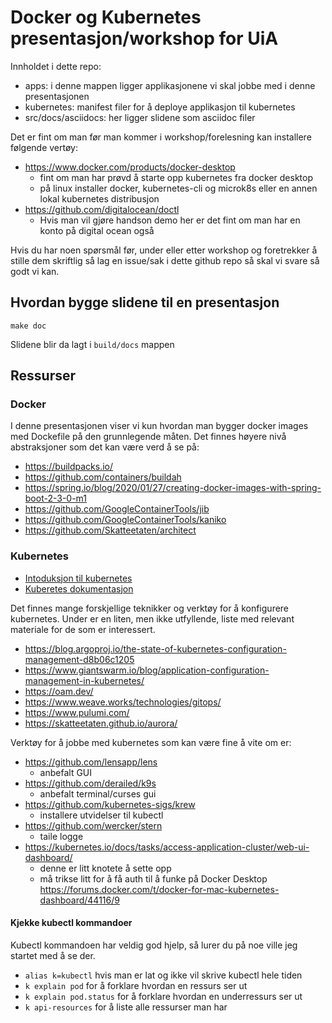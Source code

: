 # Docker og Kubernetes presentasjon/workshop for UiA

Innholdet i dette repo:
- apps: i denne mappen ligger applikasjonene vi skal jobbe med i denne presentasjonen
- kubernetes: manifest filer for å deploye applikasjon til kubernetes
- src/docs/asciidocs: her ligger slidene som asciidoc filer

Det er fint om man før man kommer i workshop/forelesning kan installere følgende vertøy:
 * https://www.docker.com/products/docker-desktop
   * fint om man har prøvd å starte opp kubernetes fra docker desktop
   * på linux installer docker, kubernetes-cli og microk8s eller en annen lokal kubernetes distribusjon
 * https://github.com/digitalocean/doctl
   * Hvis man vil gjøre handson demo her er det fint om man har en konto på digital ocean også

Hvis du har noen spørsmål før, under eller etter workshop og foretrekker å stille dem skriftlig så lag en issue/sak i dette github repo
så skal vi svare så godt vi kan.

## Hvordan bygge slidene til en  presentasjon

`make doc`

Slidene blir da lagt i `build/docs` mappen

## Ressurser

### Docker

I denne presentasjonen viser vi kun hvordan man bygger docker images med Dockefile på den grunnlegende måten. Det finnes høyere
nivå abstraksjoner som det kan være verd å se på:

 - https://buildpacks.io/
 - https://github.com/containers/buildah
 - https://spring.io/blog/2020/01/27/creating-docker-images-with-spring-boot-2-3-0-m1
 - https://github.com/GoogleContainerTools/jib
 - https://github.com/GoogleContainerTools/kaniko
 - https://github.com/Skatteetaten/architect 
 
### Kubernetes

 - [Intoduksjon til kubernetes](https://www.digitalocean.com/community/tutorials/an-introduction-to-kubernetes)
 - [Kuberetes dokumentasjon](https://kubernetes.io/docs/home/)
  
Det finnes mange forskjellige teknikker og verktøy for å konfigurere kubernetes. Under er en liten, men ikke utfyllende, liste med relevant materiale for de som er interessert. 

 - https://blog.argoproj.io/the-state-of-kubernetes-configuration-management-d8b06c1205
 - https://www.giantswarm.io/blog/application-configuration-management-in-kubernetes/   
 - https://oam.dev/
 - https://www.weave.works/technologies/gitops/
 - https://www.pulumi.com/
 - https://skatteetaten.github.io/aurora/ 
 
 Verktøy for å jobbe med kubernetes som kan være fine å vite om er:
  - https://github.com/lensapp/lens
    - anbefalt GUI 
  - https://github.com/derailed/k9s
    - anbefalt terminal/curses gui
  - https://github.com/kubernetes-sigs/krew
    - installere utvidelser til kubectl
  - https://github.com/wercker/stern
    - taile logge
  - https://kubernetes.io/docs/tasks/access-application-cluster/web-ui-dashboard/
    - denne er litt knotete å sette opp 
    - må trikse litt for å få auth til å funke på Docker Desktop https://forums.docker.com/t/docker-for-mac-kubernetes-dashboard/44116/9
  
#### Kjekke kubectl kommandoer
Kubectl kommandoen har veldig god hjelp, så lurer du på noe ville jeg startet med å se der. 

 - `alias k=kubectl` hvis man er lat og ikke vil skrive kubectl hele tiden 
 - `k explain pod` for å forklare hvordan en ressurs ser ut
 - `k explain pod.status` for å forklare hvordan en underressurs ser ut
 - `k api-resources` for å liste alle ressurser man har
